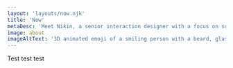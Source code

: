 ```yaml
---
layout: 'layouts/now.njk'
title: 'Now'
metaDesc: 'Meet Nikin, a senior interaction designer with a focus on sustainable and scalable solutions. His expertise lies in creating inclusive user experiences through collaboration.'
image: about
imageAltText: '3D animated emoji of a smiling person with a beard, glasses, a tuque, and a sweat drop.'
---
```

Test test test